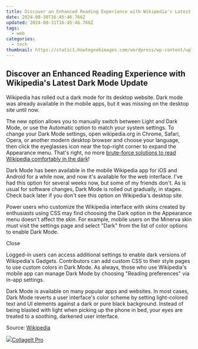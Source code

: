 ```yaml
---
title: Discover an Enhanced Reading Experience with Wikipedia's Latest Dark Mode Update
date: 2024-08-30T16:45:46.766Z
updated: 2024-08-31T16:45:46.766Z
tags:
  - web
categories:
  - tech
thumbnail: https://static1.howtogeekimages.com/wordpress/wp-content/uploads/2024/07/wikipedia.jpg
---
```


## Discover an Enhanced Reading Experience with Wikipedia's Latest Dark Mode Update

Wikipedia has rolled out a dark mode for its desktop website. Dark mode was already available in the mobile apps, but it was missing on the desktop site until now.

 The new option allows you to manually switch between Light and Dark Mode, or use the Automatic option to match your system settings. To change your Dark Mode settings, open wikipedia.org in Chrome, Safari, Opera, or another modern desktop browser and choose your language, then click the eyeglasses icon near the top-right corner to expand the Appearance menu. That's right, no more [brute-force solutions to read Wikipedia comfortably in the dark](https://sound-issues.techidaily.com/corsair-hs60-mic-issues-heres-how-to-get-it-up-and-running-again/)!

 Dark Mode has been available in the mobile Wikipedia app for iOS and Android for a while now, and now it's available for the web interface. I've had this option for several weeks now, but some of my friends don't. As is usual for software changes, Dark Mode is rolled out gradually, in stages. Check back later if you don't see this option on Wikipedia's desktop site.

 Power users who customize the Wikipedia interface with skins created by enthusiasts using CSS may find choosing the Dark option in the Appearance menu doesn't affect the skin. For example, mobile users on the Minerva skin must visit the settings page and select "Dark" from the list of color options to enable Dark Mode.

Close 

 Logged-in users can access additional settings to enable dark versions of Wikipedia's Gadgets. Contributors can add custom CSS to their style pages to use custom colors in Dark Mode. As always, those who use Wikipedia's mobile app can manage Dark Mode by choosing "Reading preferences" via in-app settings.

 Dark Mode is available on many popular apps and websites. In most cases, Dark Mode reverts a user interface's color scheme by setting light-colored text and UI elements against a dark or pure black background. Instead of being blasted with light when picking up the phone in bed, your eyes are treated to a soothing, darkened user interface.

 Source: [Wikipedia](https://en.wikipedia.org/wiki/Wikipedia:Dark%5Fmode#/media/File:Dark-mode%5Fuser%5Fscript%5Fscreenshot%5F2019-09-20%5FLight-on-dark%5Fcolor%5Fscheme%5F-%5FWikipedia.png)

<ins class="adsbygoogle"
     style="display:block"
     data-ad-format="autorelaxed"
     data-ad-client="ca-pub-7571918770474297"
     data-ad-slot="1223367746"></ins>



<ins class="adsbygoogle"
     style="display:block"
     data-ad-client="ca-pub-7571918770474297"
     data-ad-slot="8358498916"
     data-ad-format="auto"
     data-full-width-responsive="true"></ins>



<!-- affiliate ads begin -->
<a href="https://secure.2checkout.com/order/checkout.php?PRODS=4530091&QTY=1&AFFILIATE=108875&CART=1"><img src="https://www.pearlmountainsoft.com/n_img/product/cit_win/banScrn.jpg" border="0">CollageIt Pro</a>
<!-- affiliate ads end -->